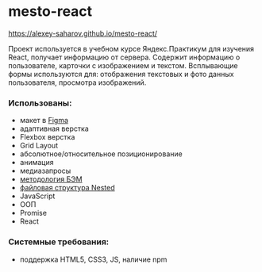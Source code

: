 # mesto-react

https://alexey-saharov.github.io/mesto-react/

Проект используется в учебном курсе Яндекс.Практикум для изучения React, получает 
информацию от сервера. Содержит информацию о пользователе, карточки с изображением и текстом.
Всплывающие формы используются для: отображения текстовых и фото данных пользователя, 
просмотра изображений. 

### Использованы:

* макет в [Figma](https://www.figma.com/)
* адаптивная верстка
* Flexbox верстка
* Grid Layout
* абсолютное/относительное позиционирование
* анимация
* медиазапросы
* [методология БЭМ](https://ru.bem.info/)
* [файловая структура Nested](https://ru.bem.info/methodology/filestructure/#nested)
* JavaScript
* ООП
* Promise
* React

### Системные требования:
* поддержка HTML5, CSS3, JS, наличие npm
